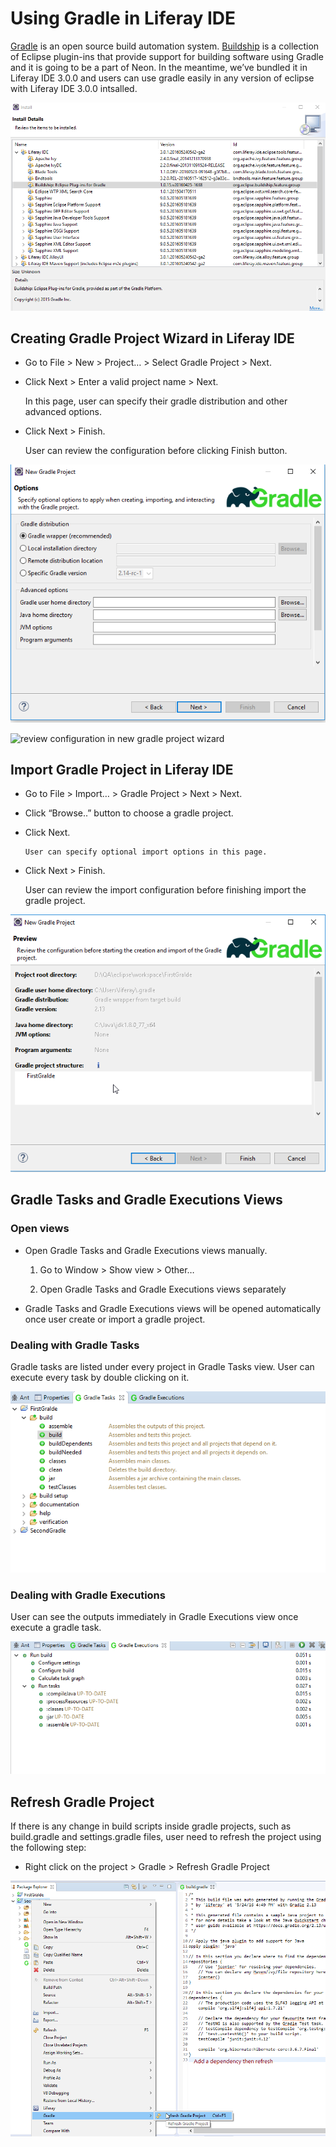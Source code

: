 # Using Gradle in Liferay IDE

[Gradle](http://gradle.org/) is an open source build automation system.
[Buildship](https://projects.eclipse.org/releases/neon) is a collection of
Eclipse plugin-ins that provide support for building software using Gradle and
it is going to be a part of Neon. In the meantime, we’ve bundled it in Liferay
IDE 3.0.0 and users can use gradle easily in any version of eclipse with Liferay
IDE 3.0.0 intsalled.

![buildship: Eclipse plug-ins for Gradle](img/1Buildship-in-liferayide.png)

## Creating Gradle Project Wizard in Liferay IDE

- Go to File > New > Project… > Select Gradle Project > Next.

- Click Next > Enter a valid project name > Next.

     In this page, user can specify their gradle distribution and other advanced
     options.

- Click Next  > Finish.

     User can review the configuration before clicking Finish button. 

![specify optional options in new gradle project wizard](img/2New-Gradle-Project.png)

![review configuration in new gradle project wizard](img/3New-Gradle-Project.png)

## Import Gradle Project in Liferay IDE

- Go to File > Import… > Gradle Project > Next > Next.

- Click “Browse..” button to choose a gradle project.

- Click Next.

      User can specify optional import options in this page.

- Click Next > Finish.
  
    User can review the import configuration before finishing import the gradle
    project.

![Import Gradle Project](img/4New-Gradle-Project.png)

## Gradle Tasks and Gradle Executions Views

### Open views

- Open Gradle Tasks and Gradle Executions views manually.
    
    1. Go to Window > Show view > Other…

    2. Open Gradle Tasks and Gradle Executions views separately

- Gradle Tasks and Gradle Executions views will be opened automatically once
user create or import a gradle project.

### Dealing with Gradle Tasks

Gradle tasks are listed under every project in Gradle Tasks view. User can
execute every task by double clicking on it.

![Gradle Tasks](img/5Gradle-tasks.png)

### Dealing with Gradle Executions

User can see the outputs immediately in Gradle Executions view once execute a
gradle task.

![Gradle Executions](img/6Gradle-Executions.png)

## Refresh Gradle Project

If there is any change in build scripts inside gradle projects, such as
build.gradle and settings.gradle files, user need to refresh the project using
the following step:

- Right click on the project > Gradle > Refresh Gradle Project

![Refresh Gradle Project](img/7Update-Gradle-Project.png)

